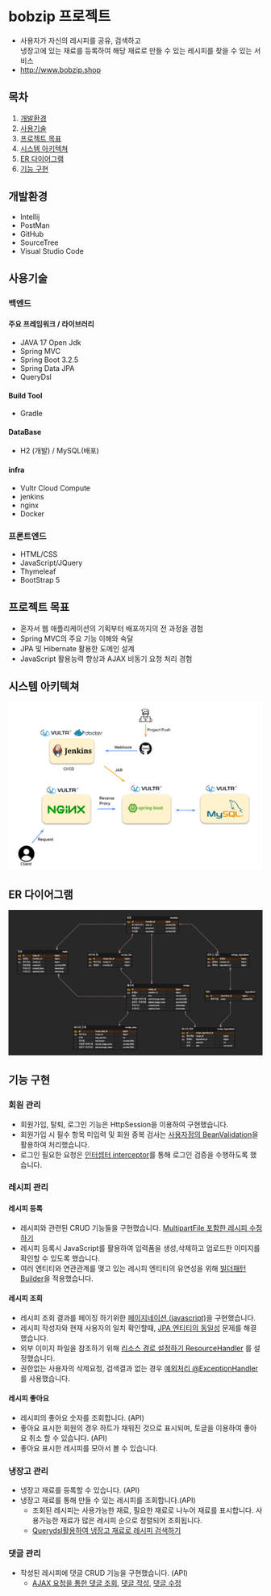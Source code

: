 # bobzip 프로젝트
* 사용자가 자신의 레시피를 공유, 검색하고 <br>냉장고에 있는 재료를 등록하여 해당 재료로 만들 수 있는 레시피를 찾을 수 있는 서비스
* http://www.bobzip.shop

## 목차
1. [개발환경](#개발환경)
2. [사용기술](#사용기술)
3. [프로젝트 목표](#프로젝트-목표)
4. [시스템 아키텍쳐](#시스템-아키텍쳐)
5. [ER 다이어그램](#er-다이어그램)
6. [기능 구현](#기능-구현)


## 개발환경
  - Intellij
  - PostMan
  - GitHub
  - SourceTree
  - Visual Studio Code

## 사용기술
### 백엔드
#### 주요 프레임워크 / 라이브러리
  - JAVA 17 Open Jdk
  - Spring MVC
  - Spring Boot 3.2.5
  - Spring Data JPA
  - QueryDsl

#### Build Tool
  - Gradle

#### DataBase
  - H2 (개발) / MySQL(배포)

#### infra
  - Vultr Cloud Compute
  - jenkins
  - nginx
  - Docker

### 프론트엔드 
  - HTML/CSS
  - JavaScript/JQuery
  - Thymeleaf
  - BootStrap 5

## 프로젝트 목표
  - 혼자서 웹 애플리케이션의 기획부터 배포까지의 전 과정을 경험
  - Spring MVC의 주요 기능 이해와 숙달
  - JPA 및 Hibernate 활용한 도메인 설계
  - JavaScript 활용능력 향상과 AJAX 비동기 요청 처리 경험

## 시스템 아키텍쳐
![img_1.png](img_1.png)

## ER 다이어그램
![img.png](img.png)

## 기능 구현
### 회원 관리
- 회원가입, 탈퇴, 로그인 기능은 HttpSession을 이용하여 구현했습니다.
- 회원가입 시 필수 항목 미입력 및 회원 중복 검사는 [사용자정의 BeanValidation](https://flowerdragon95.tistory.com/196)을 활용하여 처리했습니다.
- 로그인 필요한 요청은 [인터셉터 interceptor](https://flowerdragon95.tistory.com/197)를 통해 로그인 검증을 수행하도록 했습니다.

### 레시피 관리
#### 레시피 등록
- 레시피와 관련된 CRUD 기능들을 구현했습니다. [MultipartFile 포함한 레시피 수정하기](https://flowerdragon95.tistory.com/202)
- 레시피 등록시 JavaScript를 활용하여 입력폼을 생성,삭제하고 업로드한 이미지를 확인할 수 있도록 했습니다.
- 여러 엔티티와 연관관계를 맺고 있는 레시피 엔티티의 유연성을 위해 [빌더패턴 Builder](https://flowerdragon95.tistory.com/195)을 적용했습니다.

#### 레시피 조회
  - 레시피 조회 결과를 페이징 하기위한 [페이지네이션 (javascript)](https://flowerdragon95.tistory.com/201)을 구현했습니다.
  - 레시피 작성자와 현재 사용자의 일치 확인할때, [JPA 엔티티의 동일성](https://flowerdragon95.tistory.com/200) 문제를 해결했습니다.
  - 외부 이미지 파일을 참조하기 위해 [리소스 경로 설정하기 ResourceHandler](https://flowerdragon95.tistory.com/199) 를 설정했습니다.
  - 권한없는 사용자의 삭제요청, 검색결과 없는 경우 [예외처리 @ExceptionHandler]()를 사용했습니다.


#### 레시피 좋아요
  - 레시피의 좋아요 숫자를 조회합니다. (API)
  - 좋아요 표시한 회원의 경우 하트가 채워진 것으로 표시되며, 토글을 이용하여 좋아요 취소 할 수 있습니다. (API)
  - 좋아요 표시한 레시피를 모아서 볼 수 있습니다.

### 냉장고 관리
- 냉장고 재료를 등록할 수 있습니다. (API)
- 냉장고 재료를 통해 만들 수 있는 레시피를 조회합니다.(API)
  - 조회된 레시피는 사용가능한 재료, 필요한 재료로 나누어 재료를 표시합니다. 사용가능한 재료가 많은 레시피 순으로 정렬되어 조회됩니다.
  - [Querydsl활용하여 냉장고 재료로 레시피 검색하기](https://flowerdragon95.tistory.com/207)

### 댓글 관리
- 작성된 레시피에 댓글 CRUD 기능을 구현했습니다. (API)
  - [AJAX 요청을 통한 댓글 조회](https://flowerdragon95.tistory.com/204), [댓글 작성](https://flowerdragon95.tistory.com/205), [댓글 수정](https://flowerdragon95.tistory.com/206)



